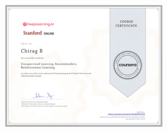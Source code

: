 [![MLS](https://github.com/Chirag05B/Portfolio/blob/main/Certifications/Machine%20Learning%20(2022)/Unsupervised%20Learning-Recommenders-Reinforcement%20Learning/Unsupervised%20Learning-Recommenders-Reinforcement%20Learning_page-0001.jpg)](https://coursera.org/verify/specialization/2L62G8FZAETJ)

 
